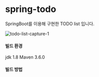 # spring-todo
SpringBoot를 이용해 구현한 TODO list 입니다.

![todo-list-capture-1](https://user-images.githubusercontent.com/45555378/58020103-262c3480-7b42-11e9-86ce-83bfeb9c9a2c.png)

#### 빌드 환경
jdk 1.8
Maven 3.6.0

#### 빌드 방법 
 ~~~ git clone https://github.com/misudev/spring-todo.git ~~~



